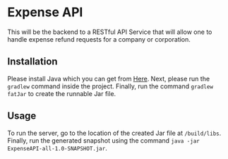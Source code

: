 ﻿# Expense API
 
 This will be the backend to a RESTful API Service that will allow one to handle expense refund requests for a company or corporation.
 
 ## Installation
 
 Please install Java which you can get from [Here](https://www.oracle.com/java/technologies/javase-jdk15-downloads.html).
 Next, please run the `gradlew` command inside the project. 
 Finally, run the command `gradlew fatJar` to create the runnable Jar file.
 
 ## Usage
 
 To run the server, go to the location of the created Jar file at `/build/libs`.
 Finally, run the generated snapshot using the command `java -jar ExpenseAPI-all-1.0-SNAPSHOT.jar`.
 
